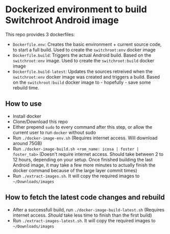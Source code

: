 # Dockerized environment to build Switchroot Android image

This repo provides 3 dockerfiles:
- `Dockerfile.env`: Creates the basic environment + current source code, to start a full build. Used to create the `switchroot:env` docker image
- `Dockerfile.build`: Triggers the actual Android build. Based on the `switchroot:env` image. Used to create the `switchroot:build` docker image
- `Dockerfile.build-latest`: Updates the sources retreived when the `switchroot:env` docker image was created and triggers a build. Based on the `switchroot:build` docker image to - hopefully - save some rebuild time.

## How to use

- Install docker
- Clone/Download this repo
- Either prepend `sudo` to every command after this step, or allow the current user to run `docker` without sudo
- Run `./docker-image-env.sh` (Requires internet access. Will download around 75GB)
- Run `./docker-image-build.sh <rom_name: icosa | foster | foster_tab>` (Doesn't require internet access. Should take between 2 to 12 hours, depending on your setup. Once finished building the last Android image, it may take a few more minutes to actually finish the docker command because of the large layer commit times)
- Run `./extract-images.sh`. It will copy the required images to `~/Downloads/images`

## How to fetch the latest code changes and rebuild

- After a successfull build, run `./docker-image-build-latest.sh` (Requires internet access. *Should* take less time to finish than the first build)
- Run `./extract-images-latest.sh`. It will copy the required images to `~/Downloads/images`
